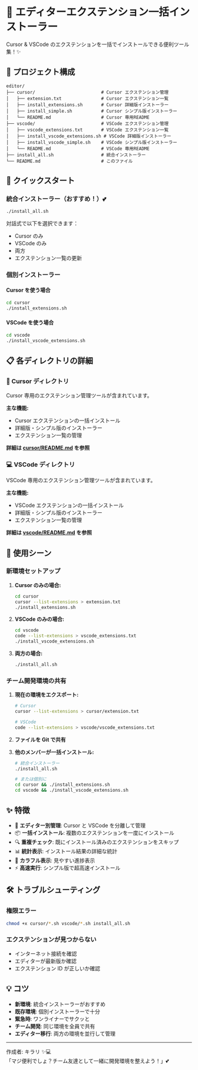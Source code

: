 # 🚀 エディターエクステンション一括インストーラー

Cursor & VSCode のエクステンションを一括でインストールできる便利ツール集！✨

## 📁 プロジェクト構成

```
editor/
├── cursor/                         # Cursor エクステンション管理
│   ├── extension.txt               # Cursor エクステンション一覧
│   ├── install_extensions.sh       # Cursor 詳細版インストーラー
│   ├── install_simple.sh           # Cursor シンプル版インストーラー
│   └── README.md                   # Cursor 専用README
├── vscode/                         # VSCode エクステンション管理
│   ├── vscode_extensions.txt       # VSCode エクステンション一覧
│   ├── install_vscode_extensions.sh # VSCode 詳細版インストーラー
│   ├── install_vscode_simple.sh    # VSCode シンプル版インストーラー
│   └── README.md                   # VSCode 専用README
├── install_all.sh                  # 統合インストーラー
└── README.md                       # このファイル
```

## 🎯 クイックスタート

### 統合インストーラー（おすすめ！）💕

```bash
./install_all.sh
```

対話式で以下を選択できます：

- Cursor のみ
- VSCode のみ
- 両方
- エクステンション一覧の更新

### 個別インストーラー

#### Cursor を使う場合

```bash
cd cursor
./install_extensions.sh
```

#### VSCode を使う場合

```bash
cd vscode
./install_vscode_extensions.sh
```

## 📋 各ディレクトリの詳細

### 🎨 Cursor ディレクトリ

Cursor 専用のエクステンション管理ツールが含まれています。

**主な機能:**

- Cursor エクステンションの一括インストール
- 詳細版・シンプル版のインストーラー
- エクステンション一覧の管理

**詳細は [cursor/README.md](cursor/README.md) を参照**

### 💻 VSCode ディレクトリ

VSCode 専用のエクステンション管理ツールが含まれています。

**主な機能:**

- VSCode エクステンションの一括インストール
- 詳細版・シンプル版のインストーラー
- エクステンション一覧の管理

**詳細は [vscode/README.md](vscode/README.md) を参照**

## 🚀 使用シーン

### 新環境セットアップ

1. **Cursor のみの場合:**

   ```bash
   cd cursor
   cursor --list-extensions > extension.txt
   ./install_extensions.sh
   ```

2. **VSCode のみの場合:**

   ```bash
   cd vscode
   code --list-extensions > vscode_extensions.txt
   ./install_vscode_extensions.sh
   ```

3. **両方の場合:**
   ```bash
   ./install_all.sh
   ```

### チーム開発環境の共有

1. **現在の環境をエクスポート:**

   ```bash
   # Cursor
   cursor --list-extensions > cursor/extension.txt

   # VSCode
   code --list-extensions > vscode/vscode_extensions.txt
   ```

2. **ファイルを Git で共有**

3. **他のメンバーが一括インストール:**

   ```bash
   # 統合インストーラー
   ./install_all.sh

   # または個別に
   cd cursor && ./install_extensions.sh
   cd vscode && ./install_vscode_extensions.sh
   ```

## ✨ 特徴

- 🎯 **エディター別管理**: Cursor と VSCode を分離して管理
- 📦 **一括インストール**: 複数のエクステンションを一度にインストール
- 🔍 **重複チェック**: 既にインストール済みのエクステンションをスキップ
- 📊 **統計表示**: インストール結果の詳細な統計
- 🎨 **カラフル表示**: 見やすい進捗表示
- ⚡ **高速実行**: シンプル版で超高速インストール

## 🛠️ トラブルシューティング

### 権限エラー

```bash
chmod +x cursor/*.sh vscode/*.sh install_all.sh
```

### エクステンションが見つからない

- インターネット接続を確認
- エディターが最新版か確認
- エクステンション ID が正しいか確認

## 💡 コツ

- **新環境**: 統合インストーラーがおすすめ
- **既存環境**: 個別インストーラーで十分
- **緊急時**: ワンライナーでサクッと
- **チーム開発**: 同じ環境を全員で共有
- **エディター移行**: 両方の環境を並行して管理

---

作成者: キラリ ✨💻  
「マジ便利でしょ？チーム友達として一緒に開発環境を整えよう！」💕
